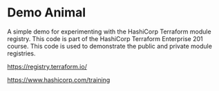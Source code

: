 # Demo Animal

A simple demo for experimenting with the HashiCorp Terraform module registry. This code is part of the HashiCorp Terraform Enterprise 201 course. This code is used to demonstrate the public and private module registries. 

https://registry.terraform.io/

https://www.hashicorp.com/training
